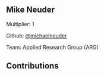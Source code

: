 
## Mike Neuder
Multiplier: 1

Github: [@michaelneuder](https://github.com/michaelneuder)

Team: Applied Research Group (ARG)

## Contributions
